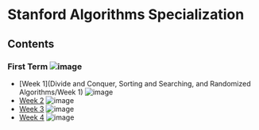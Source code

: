 # Stanford Algorithms Specialization
## Contents

### First Term ![image](https://progress-bar.dev/100/?title=Done)

- [Week 1](Divide and Conquer, Sorting and Searching, and Randomized Algorithms/Week 1) ![image](https://progress-bar.dev/100/)
- [Week 2](Unit_2_C_Programming) ![image](https://progress-bar.dev/100/)
- [Week 3](Unit_3_Embedded_C) ![image](https://progress-bar.dev/100/)
- [Week 4](Unit_4_System_Architecture) ![image](https://progress-bar.dev/100/)
